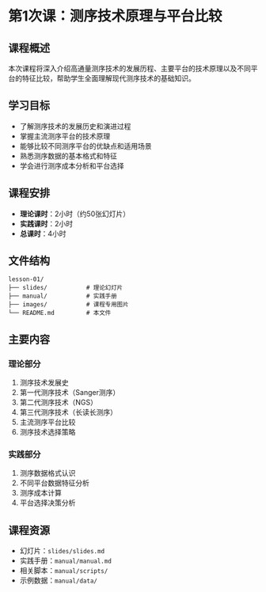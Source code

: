 # 第1次课：测序技术原理与平台比较

## 课程概述
本次课程将深入介绍高通量测序技术的发展历程、主要平台的技术原理以及不同平台的特征比较，帮助学生全面理解现代测序技术的基础知识。

## 学习目标
- 了解测序技术的发展历史和演进过程
- 掌握主流测序平台的技术原理
- 能够比较不同测序平台的优缺点和适用场景
- 熟悉测序数据的基本格式和特征
- 学会进行测序成本分析和平台选择

## 课程安排
- **理论课时**：2小时（约50张幻灯片）
- **实践课时**：2小时
- **总课时**：4小时

## 文件结构
```
lesson-01/
├── slides/           # 理论幻灯片
├── manual/           # 实践手册
├── images/           # 课程专用图片
└── README.md         # 本文件
```

## 主要内容
### 理论部分
1. 测序技术发展史
2. 第一代测序技术（Sanger测序）
3. 第二代测序技术（NGS）
4. 第三代测序技术（长读长测序）
5. 主流测序平台比较
6. 测序技术选择策略

### 实践部分
1. 测序数据格式认识
2. 不同平台数据特征分析
3. 测序成本计算
4. 平台选择决策分析

## 课程资源
- 幻灯片：`slides/slides.md`
- 实践手册：`manual/manual.md`
- 相关脚本：`manual/scripts/`
- 示例数据：`manual/data/`